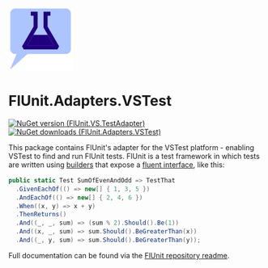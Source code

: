 ﻿![FlUnit Logo](src/FlUnitIcon.png)

# FlUnit.Adapters.VSTest

[![NuGet version (FlUnit.VS.TestAdapter)](https://img.shields.io/nuget/v/FlUnit.VS.TestAdapter.svg?style=flat-square)](https://www.nuget.org/packages/FlUnit.VS.TestAdapter/) [![NuGet downloads (FlUnit.Adapters.VSTest)](https://img.shields.io/nuget/dt/FlUnit.VS.TestAdapter.svg?style=flat-square)](https://www.nuget.org/packages/FlUnit.VS.TestAdapter/)

This package contains FlUnit's adapter for the VSTest platform - enabling VSTest to find and run FlUnit tests.
FlUnit is a test framework in which tests are written using [builders](https://en.wikipedia.org/wiki/Builder_pattern) that expose a [fluent interface](https://en.wikipedia.org/wiki/Fluent_interface), like this:

```csharp
public static Test SumOfEvenAndOdd => TestThat
  .GivenEachOf(() => new[] { 1, 3, 5 })
  .AndEachOf(() => new[] { 2, 4, 6 })
  .When((x, y) => x + y)
  .ThenReturns()
  .And((_, _, sum) => (sum % 2).Should().Be(1))
  .And((x, _, sum) => sum.Should().BeGreaterThan(x))
  .And((_, y, sum) => sum.Should().BeGreaterThan(y));
```

Full documentation can be found via the [FlUnit repository readme](https://github.com/sdcondon/FlUnit).
